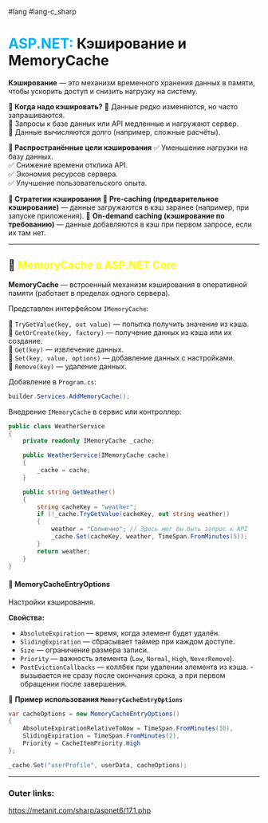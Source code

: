 #lang #lang-c_sharp  
# <font color="#00b0f0">ASP.NET:</font> Кэширование и MemoryCache

**Кэширование** — это механизм временного хранения данных в памяти, чтобы ускорить доступ и снизить нагрузку на систему.

**📌 Когда надо кэшировать?**
🔹 Данные редко изменяются, но часто запрашиваются.  
🔹 Запросы к базе данных или API медленные и нагружают сервер.  
🔹 Данные вычисляются долго (например, сложные расчёты).

**📌 Распространённые цели кэширования**
✅ Уменьшение нагрузки на базу данных.  
✅ Снижение времени отклика API.  
✅ Экономия ресурсов сервера.  
✅ Улучшение пользовательского опыта.

**📌 Стратегии кэширования**
🔹 **Pre-caching (предварительное кэширование)** — данные загружаются в кэш заранее (например, при запуске приложения).
🔹 **On-demand caching (кэширование по требованию)** — данные добавляются в кэш при первом запросе, если их там нет.

---

## 📌 <font color="#ffff00">**MemoryCache** в ASP.NET Core</font>

**MemoryCache** — встроенный механизм кэширования в оперативной памяти (работает в пределах одного сервера).

Представлен интерфейсом `IMemoryCache`:

🔹 `TryGetValue(key, out value)` — попытка получить значение из кэша.  
🔹 `GetOrCreate(key, factory)` — получение данных из кэша или их создание.  
🔹 `Get(key)` — извлечение данных.  
🔹 `Set(key, value, options)` — добавление данных с настройками.  
🔹 `Remove(key)` — удаление данных.

Добавление в `Program.cs`:
```csharp
builder.Services.AddMemoryCache();
```

Внедрение `IMemoryCache` в сервис или контроллер:

```csharp
public class WeatherService
{
    private readonly IMemoryCache _cache;

    public WeatherService(IMemoryCache cache)
    {
        _cache = cache;
    }

    public string GetWeather()
    {
        string cacheKey = "weather";
        if (!_cache.TryGetValue(cacheKey, out string weather))
        {
            weather = "Солнечно"; // Здесь мог бы быть запрос к API
            _cache.Set(cacheKey, weather, TimeSpan.FromMinutes(5));
        }
        return weather;
    }
}
```

#### 📌 **MemoryCacheEntryOptions**
Настройки кэширования.

**Свойства:**
- `AbsoluteExpiration` — время, когда элемент будет удалён.
- `SlidingExpiration` — сбрасывает таймер при каждом доступе.
- `Size` — ограничение размера записи.
- `Priority` — важность элемента (`Low`, `Normal`, `High`, `NeverRemove`).
- `PostEvictionCallbacks` — коллбек при удалении элемента из кэша. - вызывается не сразу после окончания срока, а при первом обращении после завершения.

📌 **Пример использования `MemoryCacheEntryOptions`**
```csharp
var cacheOptions = new MemoryCacheEntryOptions()
{
    AbsoluteExpirationRelativeToNow = TimeSpan.FromMinutes(10),
    SlidingExpiration = TimeSpan.FromMinutes(2),
    Priority = CacheItemPriority.High
};

_cache.Set("userProfile", userData, cacheOptions);
```

---
### Outer links:
https://metanit.com/sharp/aspnet6/17.1.php